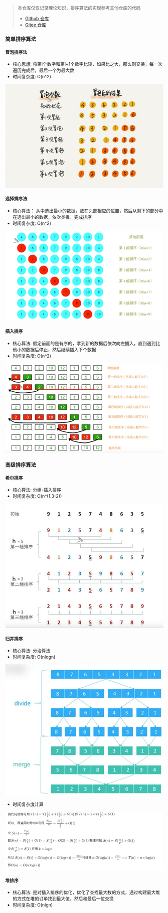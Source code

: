> 本仓库仅仅记录理论知识，排序算法的实现参考其他仓库的代码
> + [Github 仓库](https://github.com/taoes/architect/blob/master/struct/src/main/java/com/zhoutao123/sort/AnExampleOfJavaSort.java)
> + [Gitee 仓库](https://gitee.com/taoes_admin/architect/blob/master/struct/src/main/java/com/zhoutao123/sort/AnExampleOfJavaSort.java)
### 简单排序算法

#### 冒泡排序法

+ 核心思想: 将第i个数字和第i+1个数字比较，如果比之大，那么则交换，每一次遍历完成后，最后一个为最大数
+ 时间复杂度: O(n^2)

![冒泡排序法](img/sort/bubble_img.png)

#### 选择排序法

+ 核心算法： 从中选出最小的数据，放在头部相应的位置，然后从剩下的部分中在选出最小的数据，依次类推，完成排序
+ 时间复杂度: O(n^2)

![img.png](img/sort/select_img.png)

#### 插入排序

+ 核心算法: 假定前面的是有序的，拿到新的数据后依次向左插入，直到遇到比他小的数据后停止，然后继续插入下个数据
+ 时间复杂度: O(n^2)

![img.png](img/sort/insert_img.png)

### 高级排序算法

#### 希尔排序

+ 核心算法: 分组-插入排序
+ 时间复杂度:  O(n^(1.3-2))

![img.png](img/sort/shell_img.png)

#### 归并排序

+ 核心算法: 分治算法
+ 时间复杂度: O(nlogn)

![img.png](img/sort/merge_img.png)

+ 时间复杂度计算

![img.png](img/sort/merge_sort_o.png)


#### 堆排序
+ 核心算法: 是对插入排序的优化，优化了查找最大数的方式，通过构建最大堆的方式在堆的订单找到最大值，然后和最后一位交换
+ 时间复杂度: O(nlgn)


